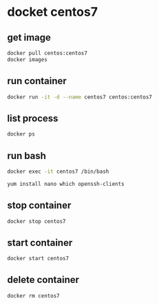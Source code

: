 # docket centos7

## get image
```sh
docker pull centos:centos7
docker images
```

## run container
```sh
docker run -it -d --name centos7 centos:centos7
```

## list process
```sh
docker ps
```

## run bash
```sh
docker exec -it centos7 /bin/bash

yum install nano which openssh-clients
```

## stop container
```sh
docker stop centos7
```

## start container
```sh
docker start centos7
```

## delete container
```sh
docker rm centos7
```


